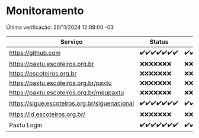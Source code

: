 # Monitoramento

Última verificação: 26/11/2024 12:09:00 -03

|Serviço|Status|Últimas 24h|
|---|---|---|
|https://github.com|<span title="2024-11-19: OK=23">✔️</span><span title="2024-11-20: OK=23">✔️</span><span title="2024-11-21: OK=23">✔️</span><span title="2024-11-22: OK=23">✔️</span><span title="2024-11-23: OK=23">✔️</span><span title="2024-11-24: OK=23">✔️</span><span title="2024-11-25: OK=14">✔️</span>|<span title="25/11/2024 12:09:00 -03 : 200">✔️</span><span title="25/11/2024 13:10:00 -03 : 200">✔️</span><span title="25/11/2024 14:08:00 -03 : 200">✔️</span><span title="25/11/2024 15:11:00 -03 : 200">✔️</span><span title="25/11/2024 16:06:00 -03 : 200">✔️</span><span title="25/11/2024 17:10:00 -03 : 200">✔️</span><span title="25/11/2024 18:08:00 -03 : 200">✔️</span><span title="25/11/2024 19:08:00 -03 : 200">✔️</span><span title="25/11/2024 20:08:00 -03 : 200">✔️</span><span title="25/11/2024 21:43:00 -03 : 200">✔️</span><span title="25/11/2024 23:17:00 -03 : 200">✔️</span><span title="26/11/2024 00:23:00 -03 : 200">✔️</span><span title="26/11/2024 01:11:00 -03 : 200">✔️</span><span title="26/11/2024 02:09:00 -03 : 200">✔️</span><span title="26/11/2024 03:12:00 -03 : 200">✔️</span><span title="26/11/2024 04:09:00 -03 : 200">✔️</span><span title="26/11/2024 05:12:00 -03 : 200">✔️</span><span title="26/11/2024 06:09:00 -03 : 200">✔️</span><span title="26/11/2024 07:09:00 -03 : 200">✔️</span><span title="26/11/2024 08:07:00 -03 : 200">✔️</span><span title="26/11/2024 09:16:00 -03 : 200">✔️</span><span title="26/11/2024 10:20:00 -03 : 200">✔️</span><span title="26/11/2024 11:08:00 -03 : 200">✔️</span><span title="26/11/2024 12:09:00 -03 : 200">✔️</span>|
|https://paxtu.escoteiros.org.br|<span title="2024-11-19: Falhas=23">❌</span><span title="2024-11-20: Falhas=23">❌</span><span title="2024-11-21: Falhas=23">❌</span><span title="2024-11-22: Falhas=23">❌</span><span title="2024-11-23: Falhas=23">❌</span><span title="2024-11-24: Falhas=23">❌</span><span title="2024-11-25: Falhas=14">❌</span>|<span title="25/11/2024 12:09:00 -03 : 403">❌</span><span title="25/11/2024 13:10:00 -03 : 403">❌</span><span title="25/11/2024 14:08:00 -03 : 403">❌</span><span title="25/11/2024 15:11:00 -03 : 403">❌</span><span title="25/11/2024 16:06:00 -03 : 403">❌</span><span title="25/11/2024 17:10:00 -03 : 403">❌</span><span title="25/11/2024 18:08:00 -03 : 403">❌</span><span title="25/11/2024 19:08:00 -03 : 403">❌</span><span title="25/11/2024 20:08:00 -03 : 403">❌</span><span title="25/11/2024 21:43:00 -03 : 403">❌</span><span title="25/11/2024 23:17:00 -03 : 403">❌</span><span title="26/11/2024 00:23:00 -03 : 403">❌</span><span title="26/11/2024 01:11:00 -03 : 403">❌</span><span title="26/11/2024 02:09:00 -03 : 403">❌</span><span title="26/11/2024 03:12:00 -03 : 403">❌</span><span title="26/11/2024 04:09:00 -03 : 403">❌</span><span title="26/11/2024 05:12:00 -03 : 403">❌</span><span title="26/11/2024 06:09:00 -03 : 403">❌</span><span title="26/11/2024 07:09:00 -03 : 403">❌</span><span title="26/11/2024 08:07:00 -03 : 403">❌</span><span title="26/11/2024 09:16:00 -03 : 403">❌</span><span title="26/11/2024 10:20:00 -03 : 403">❌</span><span title="26/11/2024 11:08:00 -03 : 403">❌</span><span title="26/11/2024 12:09:00 -03 : 403">❌</span>|
|https://escoteiros.org.br|<span title="2024-11-19: Falhas=23">❌</span><span title="2024-11-20: Falhas=23">❌</span><span title="2024-11-21: Falhas=23">❌</span><span title="2024-11-22: Falhas=23">❌</span><span title="2024-11-23: Falhas=23">❌</span><span title="2024-11-24: Falhas=23">❌</span><span title="2024-11-25: Falhas=14">❌</span>|<span title="25/11/2024 12:09:00 -03 : 403">❌</span><span title="25/11/2024 13:10:00 -03 : 403">❌</span><span title="25/11/2024 14:08:00 -03 : 403">❌</span><span title="25/11/2024 15:11:00 -03 : 403">❌</span><span title="25/11/2024 16:06:00 -03 : 403">❌</span><span title="25/11/2024 17:10:00 -03 : 403">❌</span><span title="25/11/2024 18:08:00 -03 : 403">❌</span><span title="25/11/2024 19:08:00 -03 : 403">❌</span><span title="25/11/2024 20:08:00 -03 : 403">❌</span><span title="25/11/2024 21:43:00 -03 : 403">❌</span><span title="25/11/2024 23:17:00 -03 : 403">❌</span><span title="26/11/2024 00:23:00 -03 : 403">❌</span><span title="26/11/2024 01:11:00 -03 : 403">❌</span><span title="26/11/2024 02:09:00 -03 : 403">❌</span><span title="26/11/2024 03:12:00 -03 : 403">❌</span><span title="26/11/2024 04:09:00 -03 : 403">❌</span><span title="26/11/2024 05:12:00 -03 : 403">❌</span><span title="26/11/2024 06:09:00 -03 : 403">❌</span><span title="26/11/2024 07:09:00 -03 : 403">❌</span><span title="26/11/2024 08:07:00 -03 : 403">❌</span><span title="26/11/2024 09:16:00 -03 : 403">❌</span><span title="26/11/2024 10:20:00 -03 : 403">❌</span><span title="26/11/2024 11:08:00 -03 : 403">❌</span><span title="26/11/2024 12:09:00 -03 : 403">❌</span>|
|https://paxtu.escoteiros.org.br/paxtu|<span title="2024-11-19: Falhas=23">❌</span><span title="2024-11-20: Falhas=23">❌</span><span title="2024-11-21: Falhas=23">❌</span><span title="2024-11-22: Falhas=23">❌</span><span title="2024-11-23: Falhas=23">❌</span><span title="2024-11-24: Falhas=23">❌</span><span title="2024-11-25: Falhas=14">❌</span>|<span title="25/11/2024 12:09:00 -03 : 403">❌</span><span title="25/11/2024 13:10:00 -03 : 403">❌</span><span title="25/11/2024 14:08:00 -03 : 403">❌</span><span title="25/11/2024 15:11:00 -03 : 403">❌</span><span title="25/11/2024 16:06:00 -03 : 403">❌</span><span title="25/11/2024 17:10:00 -03 : 403">❌</span><span title="25/11/2024 18:08:00 -03 : 403">❌</span><span title="25/11/2024 19:08:00 -03 : 403">❌</span><span title="25/11/2024 20:08:00 -03 : 403">❌</span><span title="25/11/2024 21:43:00 -03 : 403">❌</span><span title="25/11/2024 23:17:00 -03 : 403">❌</span><span title="26/11/2024 00:23:00 -03 : 403">❌</span><span title="26/11/2024 01:11:00 -03 : 403">❌</span><span title="26/11/2024 02:09:00 -03 : 403">❌</span><span title="26/11/2024 03:12:00 -03 : 403">❌</span><span title="26/11/2024 04:09:00 -03 : 403">❌</span><span title="26/11/2024 05:12:00 -03 : 403">❌</span><span title="26/11/2024 06:09:00 -03 : 403">❌</span><span title="26/11/2024 07:09:00 -03 : 403">❌</span><span title="26/11/2024 08:07:00 -03 : 403">❌</span><span title="26/11/2024 09:16:00 -03 : 403">❌</span><span title="26/11/2024 10:20:00 -03 : 403">❌</span><span title="26/11/2024 11:08:00 -03 : 403">❌</span><span title="26/11/2024 12:09:00 -03 : 403">❌</span>|
|https://paxtu.escoteiros.org.br/meupaxtu|<span title="2024-11-19: Falhas=23">❌</span><span title="2024-11-20: Falhas=23">❌</span><span title="2024-11-21: Falhas=23">❌</span><span title="2024-11-22: Falhas=23">❌</span><span title="2024-11-23: Falhas=23">❌</span><span title="2024-11-24: Falhas=23">❌</span><span title="2024-11-25: Falhas=14">❌</span>|<span title="25/11/2024 12:09:00 -03 : 403">❌</span><span title="25/11/2024 13:10:00 -03 : 403">❌</span><span title="25/11/2024 14:08:00 -03 : 403">❌</span><span title="25/11/2024 15:11:00 -03 : 403">❌</span><span title="25/11/2024 16:06:00 -03 : 403">❌</span><span title="25/11/2024 17:10:00 -03 : 403">❌</span><span title="25/11/2024 18:08:00 -03 : 403">❌</span><span title="25/11/2024 19:08:00 -03 : 403">❌</span><span title="25/11/2024 20:08:00 -03 : 403">❌</span><span title="25/11/2024 21:43:00 -03 : 403">❌</span><span title="25/11/2024 23:17:00 -03 : 403">❌</span><span title="26/11/2024 00:23:00 -03 : 403">❌</span><span title="26/11/2024 01:11:00 -03 : 403">❌</span><span title="26/11/2024 02:09:00 -03 : 403">❌</span><span title="26/11/2024 03:12:00 -03 : 403">❌</span><span title="26/11/2024 04:09:00 -03 : 403">❌</span><span title="26/11/2024 05:12:00 -03 : 403">❌</span><span title="26/11/2024 06:09:00 -03 : 403">❌</span><span title="26/11/2024 07:09:00 -03 : 403">❌</span><span title="26/11/2024 08:07:00 -03 : 403">❌</span><span title="26/11/2024 09:16:00 -03 : 403">❌</span><span title="26/11/2024 10:20:00 -03 : 403">❌</span><span title="26/11/2024 11:08:00 -03 : 403">❌</span><span title="26/11/2024 12:09:00 -03 : 403">❌</span>|
|https://sigue.escoteiros.org.br/siguenacional|<span title="2024-11-19: OK=23">✔️</span><span title="2024-11-20: OK=23">✔️</span><span title="2024-11-21: OK=23">✔️</span><span title="2024-11-22: OK=23">✔️</span><span title="2024-11-23: OK=23">✔️</span><span title="2024-11-24: OK=23">✔️</span><span title="2024-11-25: OK=14">✔️</span>|<span title="25/11/2024 12:09:00 -03 : 200">✔️</span><span title="25/11/2024 13:10:00 -03 : 200">✔️</span><span title="25/11/2024 14:08:00 -03 : 200">✔️</span><span title="25/11/2024 15:11:00 -03 : 200">✔️</span><span title="25/11/2024 16:06:00 -03 : 200">✔️</span><span title="25/11/2024 17:10:00 -03 : 200">✔️</span><span title="25/11/2024 18:08:00 -03 : 200">✔️</span><span title="25/11/2024 19:08:00 -03 : 200">✔️</span><span title="25/11/2024 20:08:00 -03 : 200">✔️</span><span title="25/11/2024 21:43:00 -03 : 200">✔️</span><span title="25/11/2024 23:17:00 -03 : 200">✔️</span><span title="26/11/2024 00:23:00 -03 : 200">✔️</span><span title="26/11/2024 01:11:00 -03 : 200">✔️</span><span title="26/11/2024 02:09:00 -03 : 200">✔️</span><span title="26/11/2024 03:12:00 -03 : 200">✔️</span><span title="26/11/2024 04:09:00 -03 : 200">✔️</span><span title="26/11/2024 05:12:00 -03 : 200">✔️</span><span title="26/11/2024 06:09:00 -03 : 200">✔️</span><span title="26/11/2024 07:09:00 -03 : 200">✔️</span><span title="26/11/2024 08:07:00 -03 : 200">✔️</span><span title="26/11/2024 09:16:00 -03 : 200">✔️</span><span title="26/11/2024 10:20:00 -03 : 200">✔️</span><span title="26/11/2024 11:08:00 -03 : 200">✔️</span><span title="26/11/2024 12:09:00 -03 : 200">✔️</span>|
|https://id.escoteiros.org.br/|<span title="2024-11-19: Falhas=23">❌</span><span title="2024-11-20: Falhas=23">❌</span><span title="2024-11-21: Falhas=23">❌</span><span title="2024-11-22: Falhas=23">❌</span><span title="2024-11-23: Falhas=23">❌</span><span title="2024-11-24: Falhas=23">❌</span><span title="2024-11-25: Falhas=14">❌</span>|<span title="25/11/2024 12:09:00 -03 : 403">❌</span><span title="25/11/2024 13:10:00 -03 : 403">❌</span><span title="25/11/2024 14:08:00 -03 : 403">❌</span><span title="25/11/2024 15:11:00 -03 : 403">❌</span><span title="25/11/2024 16:06:00 -03 : 403">❌</span><span title="25/11/2024 17:10:00 -03 : 403">❌</span><span title="25/11/2024 18:08:00 -03 : 403">❌</span><span title="25/11/2024 19:08:00 -03 : 403">❌</span><span title="25/11/2024 20:08:00 -03 : 403">❌</span><span title="25/11/2024 21:43:00 -03 : 403">❌</span><span title="25/11/2024 23:17:00 -03 : 403">❌</span><span title="26/11/2024 00:23:00 -03 : 403">❌</span><span title="26/11/2024 01:11:00 -03 : 403">❌</span><span title="26/11/2024 02:09:00 -03 : 403">❌</span><span title="26/11/2024 03:12:00 -03 : 403">❌</span><span title="26/11/2024 04:09:00 -03 : 403">❌</span><span title="26/11/2024 05:12:00 -03 : 403">❌</span><span title="26/11/2024 06:09:00 -03 : 403">❌</span><span title="26/11/2024 07:09:00 -03 : 403">❌</span><span title="26/11/2024 08:07:00 -03 : 403">❌</span><span title="26/11/2024 09:16:00 -03 : 403">❌</span><span title="26/11/2024 10:20:00 -03 : 403">❌</span><span title="26/11/2024 11:08:00 -03 : 403">❌</span><span title="26/11/2024 12:09:00 -03 : 403">❌</span>|
|Paxtu Login|<span title="2024-11-19: OK=23">✔️</span><span title="2024-11-20: OK=23">✔️</span><span title="2024-11-21: OK=23">✔️</span><span title="2024-11-22: OK=23">✔️</span><span title="2024-11-23: OK=23">✔️</span><span title="2024-11-24: OK=23">✔️</span><span title="2024-11-25: OK=14">✔️</span>|<span title="25/11/2024 12:09:00 -03 : 200">✔️</span><span title="25/11/2024 13:10:00 -03 : 200">✔️</span><span title="25/11/2024 14:08:00 -03 : 200">✔️</span><span title="25/11/2024 15:11:00 -03 : 200">✔️</span><span title="25/11/2024 16:06:00 -03 : 200">✔️</span><span title="25/11/2024 17:10:00 -03 : 200">✔️</span><span title="25/11/2024 18:08:00 -03 : 200">✔️</span><span title="25/11/2024 19:08:00 -03 : 200">✔️</span><span title="25/11/2024 20:08:00 -03 : 200">✔️</span><span title="25/11/2024 21:43:00 -03 : 200">✔️</span><span title="25/11/2024 23:17:00 -03 : 200">✔️</span><span title="26/11/2024 00:23:00 -03 : 200">✔️</span><span title="26/11/2024 01:11:00 -03 : 200">✔️</span><span title="26/11/2024 02:09:00 -03 : 200">✔️</span><span title="26/11/2024 03:12:00 -03 : 200">✔️</span><span title="26/11/2024 04:09:00 -03 : 200">✔️</span><span title="26/11/2024 05:12:00 -03 : 200">✔️</span><span title="26/11/2024 06:09:00 -03 : 200">✔️</span><span title="26/11/2024 07:09:00 -03 : 200">✔️</span><span title="26/11/2024 08:07:00 -03 : 200">✔️</span><span title="26/11/2024 09:16:00 -03 : 200">✔️</span><span title="26/11/2024 10:20:00 -03 : 200">✔️</span><span title="26/11/2024 11:08:00 -03 : 200">✔️</span><span title="26/11/2024 12:09:00 -03 : 200">✔️</span>|
